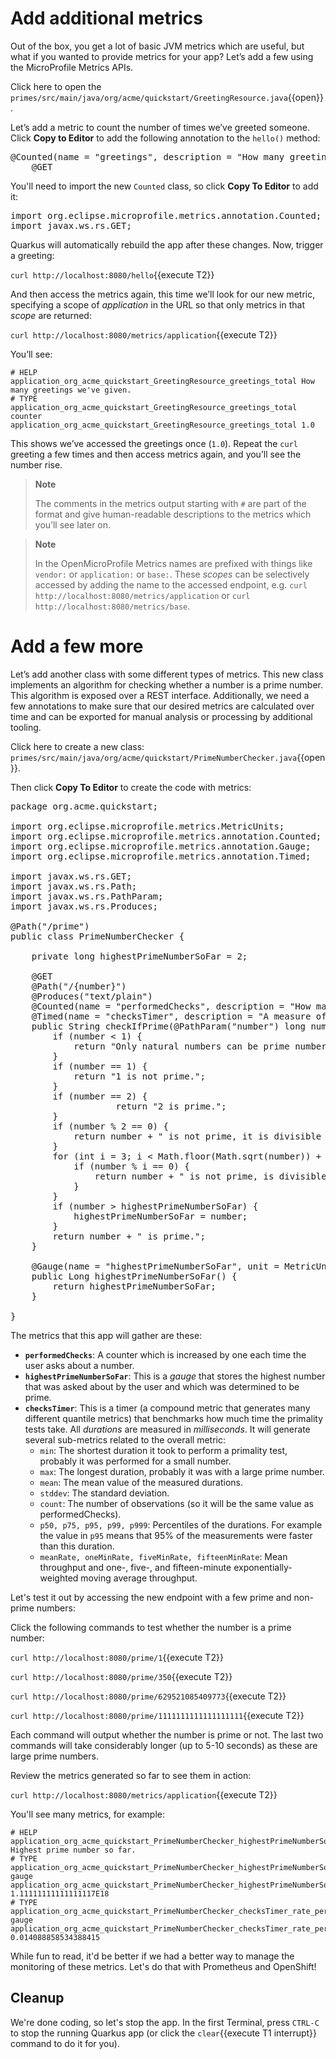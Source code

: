 # Add additional metrics

Out of the box, you get a lot of basic JVM metrics which are useful, but what if you wanted to provide metrics for your
app? Let’s add a few using the MicroProfile Metrics APIs.

Click here to open the `primes/src/main/java/org/acme/quickstart/GreetingResource.java`{{open}}.

Let’s add a metric to count the number of times we’ve greeted someone. Click **Copy to Editor** to add the following annotation to the `hello()` method:

<pre class="file" data-filename="./primes/src/main/java/org/acme/quickstart/GreetingResource.java" data-target="insert" data-marker="@GET">
@Counted(name = "greetings", description = "How many greetings we've given.")
    @GET
</pre>

You'll need to import the new `Counted` class, so click **Copy To Editor** to add it:

<pre class="file" data-filename="./primes/src/main/java/org/acme/quickstart/GreetingResource.java" data-target="insert" data-marker="import javax.ws.rs.GET;">
import org.eclipse.microprofile.metrics.annotation.Counted;
import javax.ws.rs.GET;
</pre>

Quarkus will automatically rebuild the app after these changes. Now, trigger a greeting:

`curl http://localhost:8080/hello`{{execute T2}}

And then access the metrics again, this time we’ll look for our new metric, specifying a scope of *application* in the
URL so that only metrics in that *scope* are returned:

`curl http://localhost:8080/metrics/application`{{execute T2}}

You’ll see:

``` none
# HELP application_org_acme_quickstart_GreetingResource_greetings_total How many greetings we've given.
# TYPE application_org_acme_quickstart_GreetingResource_greetings_total counter
application_org_acme_quickstart_GreetingResource_greetings_total 1.0
```

This shows we’ve accessed the greetings once (`1.0`). Repeat the `curl` greeting a few times and then access metrics
again, and you’ll see the number rise.

> **Note**
>
> The comments in the metrics output starting with `#` are part of the format and give human-readable descriptions to
> the metrics which you’ll see later on.

> **Note**
>
> In the OpenMicroProfile Metrics names are prefixed with things like `vendor:` or `application:` or `base:`. These *scopes* can be selectively accessed by adding the name to the accessed endpoint, e.g. `curl http://localhost:8080/metrics/application` or `curl http://localhost:8080/metrics/base`.

# Add a few more

Let’s add another class with some different types of metrics. This new class implements an algorithm for checking whether a number is a prime number. This algorithm is exposed over a REST interface. Additionally, we need a few annotations to make sure that our desired metrics are calculated over time and can be exported for manual analysis or processing by additional tooling.

Click here to create a new class: `primes/src/main/java/org/acme/quickstart/PrimeNumberChecker.java`{{open}}.

Then click **Copy To Editor** to create the code with metrics:

<pre class="file" data-filename="./primes/src/main/java/org/acme/quickstart/PrimeNumberChecker.java" data-target="replace">
package org.acme.quickstart;

import org.eclipse.microprofile.metrics.MetricUnits;
import org.eclipse.microprofile.metrics.annotation.Counted;
import org.eclipse.microprofile.metrics.annotation.Gauge;
import org.eclipse.microprofile.metrics.annotation.Timed;

import javax.ws.rs.GET;
import javax.ws.rs.Path;
import javax.ws.rs.PathParam;
import javax.ws.rs.Produces;

@Path("/prime")
public class PrimeNumberChecker {

    private long highestPrimeNumberSoFar = 2;

    @GET
    @Path("/{number}")
    @Produces("text/plain")
    @Counted(name = "performedChecks", description = "How many primality checks have been performed.")
    @Timed(name = "checksTimer", description = "A measure of how long it takes to perform the primality test.", unit = MetricUnits.MILLISECONDS)
    public String checkIfPrime(@PathParam("number") long number) {
        if (number < 1) {
            return "Only natural numbers can be prime numbers.";
        }
        if (number == 1) {
            return "1 is not prime.";
        }
        if (number == 2) {
                    return "2 is prime.";
        }
        if (number % 2 == 0) {
            return number + " is not prime, it is divisible by 2.";
        }
        for (int i = 3; i < Math.floor(Math.sqrt(number)) + 1; i = i + 2) {
            if (number % i == 0) {
                return number + " is not prime, is divisible by " + i + ".";
            }
        }
        if (number > highestPrimeNumberSoFar) {
            highestPrimeNumberSoFar = number;
        }
        return number + " is prime.";
    }

    @Gauge(name = "highestPrimeNumberSoFar", unit = MetricUnits.NONE, description = "Highest prime number so far.")
    public Long highestPrimeNumberSoFar() {
        return highestPrimeNumberSoFar;
    }

}
</pre>

The metrics that this app will gather are these:

* **`performedChecks`**: A counter which is increased by one each time the user asks about a number.
* **`highestPrimeNumberSoFar`**: This is a _gauge_ that stores the highest number that was asked about by the user and which was determined to be prime.
* **`checksTimer`**: This is a timer (a compound metric that generates many different quantile metrics) that benchmarks how much time the primality tests take. All _durations_ are measured in _milliseconds_. It will generate several sub-metrics related to the overall metric:
    * `min`: The shortest duration it took to perform a primality test, probably it was performed for a small number.
    * `max`: The longest duration, probably it was with a large prime number.
    * `mean`: The mean value of the measured durations.
    * `stddev`: The standard deviation.
    * `count`: The number of observations (so it will be the same value as performedChecks).
    * `p50, p75, p95, p99, p999`: Percentiles of the durations. For example the value in `p95` means that 95% of the measurements were faster than this duration.
    * `meanRate, oneMinRate, fiveMinRate, fifteenMinRate`: Mean throughput and one-, five-, and fifteen-minute exponentially-weighted moving average throughput.

Let's test it out by accessing the new endpoint with a few prime and non-prime numbers:

Click the following commands to test whether the number is a prime number:

`curl http://localhost:8080/prime/1`{{execute T2}}

`curl http://localhost:8080/prime/350`{{execute T2}}

`curl http://localhost:8080/prime/629521085409773`{{execute T2}}

`curl http://localhost:8080/prime/1111111111111111111`{{execute T2}}

Each command will output whether the number is prime or not. The last two commands will take considerably longer (up to 5-10 seconds) as these are large prime numbers.

Review the metrics generated so far to see them in action:

`curl http://localhost:8080/metrics/application`{{execute T2}}

You'll see many metrics, for example:

```
# HELP application_org_acme_quickstart_PrimeNumberChecker_highestPrimeNumberSoFar Highest prime number so far.
# TYPE application_org_acme_quickstart_PrimeNumberChecker_highestPrimeNumberSoFar gauge
application_org_acme_quickstart_PrimeNumberChecker_highestPrimeNumberSoFar 1.11111111111111117E18
# TYPE application_org_acme_quickstart_PrimeNumberChecker_checksTimer_rate_per_second gauge
application_org_acme_quickstart_PrimeNumberChecker_checksTimer_rate_per_second 0.014088858534388415
```

While fun to read, it'd be better if we had a better way to manage the monitoring of these metrics. Let's do that with Prometheus and OpenShift!

## Cleanup

We're done coding, so let's stop the app. In the first Terminal, press `CTRL-C` to stop the running Quarkus app (or click the `clear`{{execute T1 interrupt}} command to do it for you).

